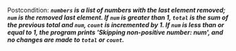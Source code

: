 Postcondition: ***`numbers` is a list of numbers with the last element removed; `num` is the removed last element. If `num` is greater than 1, `total` is the sum of the previous total and `num`, `count` is incremented by 1. If `num` is less than or equal to 1, the program prints 'Skipping non-positive number: num', and no changes are made to `total` or `count`.***